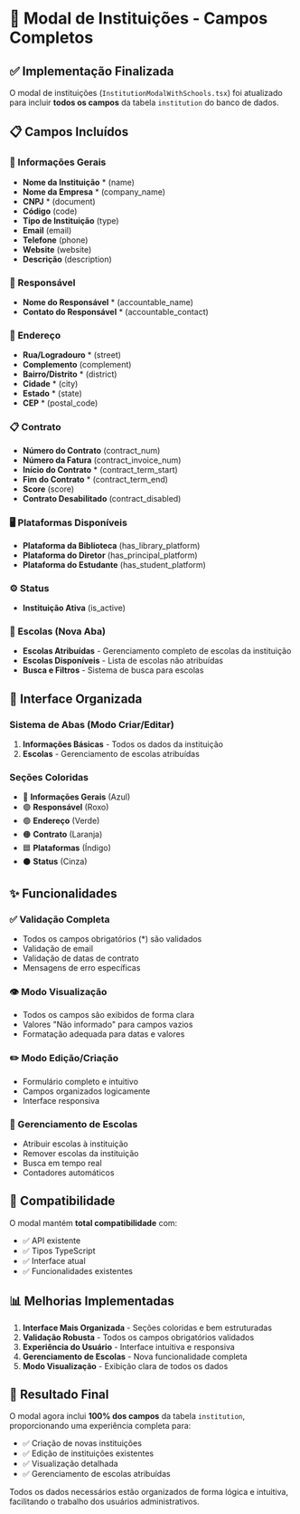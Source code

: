 # 🏢 Modal de Instituições - Campos Completos

## ✅ Implementação Finalizada

O modal de instituições (`InstitutionModalWithSchools.tsx`) foi atualizado para incluir **todos os campos** da tabela `institution` do banco de dados.

## 📋 Campos Incluídos

### 🔹 Informações Gerais
- **Nome da Instituição** * (name)
- **Nome da Empresa** * (company_name) 
- **CNPJ** * (document)
- **Código** (code)
- **Tipo de Instituição** (type)
- **Email** (email)
- **Telefone** (phone)
- **Website** (website)
- **Descrição** (description)

### 👤 Responsável
- **Nome do Responsável** * (accountable_name)
- **Contato do Responsável** * (accountable_contact)

### 📍 Endereço
- **Rua/Logradouro** * (street)
- **Complemento** (complement)
- **Bairro/Distrito** * (district)
- **Cidade** * (city)
- **Estado** * (state)
- **CEP** * (postal_code)

### 📋 Contrato
- **Número do Contrato** (contract_num)
- **Número da Fatura** (contract_invoice_num)
- **Início do Contrato** * (contract_term_start)
- **Fim do Contrato** * (contract_term_end)
- **Score** (score)
- **Contrato Desabilitado** (contract_disabled)

### 🖥️ Plataformas Disponíveis
- **Plataforma da Biblioteca** (has_library_platform)
- **Plataforma do Diretor** (has_principal_platform)
- **Plataforma do Estudante** (has_student_platform)

### ⚙️ Status
- **Instituição Ativa** (is_active)

### 🏫 Escolas (Nova Aba)
- **Escolas Atribuídas** - Gerenciamento completo de escolas da instituição
- **Escolas Disponíveis** - Lista de escolas não atribuídas
- **Busca e Filtros** - Sistema de busca para escolas

## 🎨 Interface Organizada

### Sistema de Abas (Modo Criar/Editar)
1. **Informações Básicas** - Todos os dados da instituição
2. **Escolas** - Gerenciamento de escolas atribuídas

### Seções Coloridas
- 🔵 **Informações Gerais** (Azul)
- 🟣 **Responsável** (Roxo)
- 🟢 **Endereço** (Verde)
- 🟠 **Contrato** (Laranja)
- 🟦 **Plataformas** (Índigo)
- ⚫ **Status** (Cinza)

## ✨ Funcionalidades

### ✅ Validação Completa
- Todos os campos obrigatórios (*) são validados
- Validação de email
- Validação de datas de contrato
- Mensagens de erro específicas

### 👁️ Modo Visualização
- Todos os campos são exibidos de forma clara
- Valores "Não informado" para campos vazios
- Formatação adequada para datas e valores

### ✏️ Modo Edição/Criação
- Formulário completo e intuitivo
- Campos organizados logicamente
- Interface responsiva

### 🏫 Gerenciamento de Escolas
- Atribuir escolas à instituição
- Remover escolas da instituição
- Busca em tempo real
- Contadores automáticos

## 🔄 Compatibilidade

O modal mantém **total compatibilidade** com:
- ✅ API existente
- ✅ Tipos TypeScript
- ✅ Interface atual
- ✅ Funcionalidades existentes

## 📊 Melhorias Implementadas

1. **Interface Mais Organizada** - Seções coloridas e bem estruturadas
2. **Validação Robusta** - Todos os campos obrigatórios validados
3. **Experiência do Usuário** - Interface intuitiva e responsiva
4. **Gerenciamento de Escolas** - Nova funcionalidade completa
5. **Modo Visualização** - Exibição clara de todos os dados

## 🎯 Resultado Final

O modal agora inclui **100% dos campos** da tabela `institution`, proporcionando uma experiência completa para:
- ✅ Criação de novas instituições
- ✅ Edição de instituições existentes
- ✅ Visualização detalhada
- ✅ Gerenciamento de escolas atribuídas

Todos os dados necessários estão organizados de forma lógica e intuitiva, facilitando o trabalho dos usuários administrativos. 